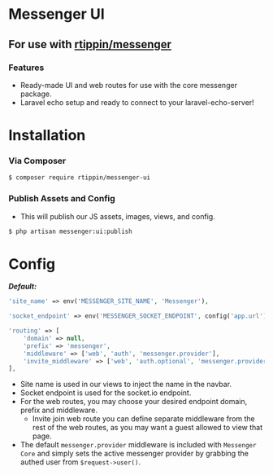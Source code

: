 # Messenger UI

## For use with [rtippin/messenger][link-messenger]

### Features
- Ready-made UI and web routes for use with the core messenger package.
- Laravel echo setup and ready to connect to your laravel-echo-server!

# Installation

### Via Composer

``` bash
$ composer require rtippin/messenger-ui
```

### Publish Assets and Config
- This will publish our JS assets, images, views, and config.
```bash
$ php artisan messenger:ui:publish
```

# Config

***Default:***

```php
'site_name' => env('MESSENGER_SITE_NAME', 'Messenger'),

'socket_endpoint' => env('MESSENGER_SOCKET_ENDPOINT', config('app.url')),

'routing' => [
    'domain' => null,
    'prefix' => 'messenger',
    'middleware' => ['web', 'auth', 'messenger.provider'],
    'invite_middleware' => ['web', 'auth.optional', 'messenger.provider'],
],
```
- Site name is used in our views to inject the name in the navbar.
- Socket endpoint is used for the socket.io endpoint.
- For the web routes, you may choose your desired endpoint domain, prefix and middleware.
  - Invite join web route you can define separate middleware from the rest of the web routes, as you may want a guest allowed to view that page.
- The default `messenger.provider` middleware is included with `Messenger Core` and simply sets the active messenger provider by grabbing the authed user from `$request->user()`.


[link-messenger]: https://github.com/RTippin/messenger